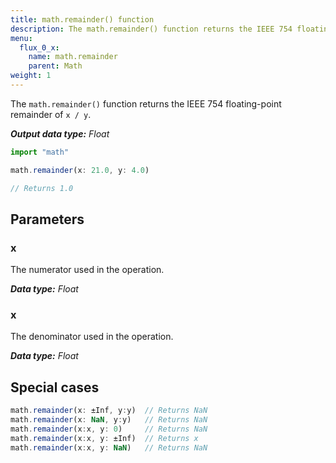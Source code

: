 ```yaml
---
title: math.remainder() function
description: The math.remainder() function returns the IEEE 754 floating-point remainder of `x / y`.
menu:
  flux_0_x:
    name: math.remainder
    parent: Math
weight: 1
---
```


The `math.remainder()` function returns the IEEE 754 floating-point remainder of `x / y`.

_**Output data type:** Float_

```js
import "math"

math.remainder(x: 21.0, y: 4.0)

// Returns 1.0
```

## Parameters

### x
The numerator used in the operation.

_**Data type:** Float_

### x
The denominator used in the operation.

_**Data type:** Float_

## Special cases
```js
math.remainder(x: ±Inf, y:y)  // Returns NaN
math.remainder(x: NaN, y:y)   // Returns NaN
math.remainder(x:x, y: 0)     // Returns NaN
math.remainder(x:x, y: ±Inf)  // Returns x
math.remainder(x:x, y: NaN)   // Returns NaN
```
